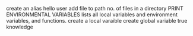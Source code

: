 create an alias
hello user
add file to path
no. of files in a directory
PRINT ENVIRONMENTAL VARIABLES
lists all local variables and environment variables, and functions.
create a local varaible
create global variable
true knowledge
